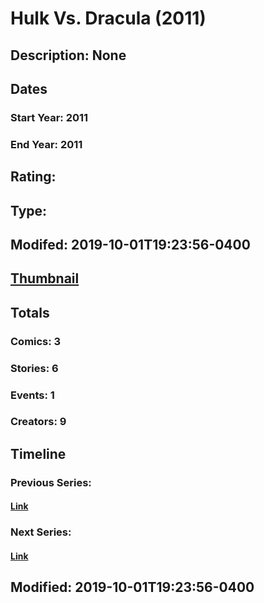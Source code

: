 # Hulk Vs. Dracula (2011)
## Description: None
## Dates
### Start Year: 2011
### End Year: 2011
## Rating: 
## Type: 
## Modifed: 2019-10-01T19:23:56-0400
## [Thumbnail](http://i.annihil.us/u/prod/marvel/i/mg/6/a0/5d93a7c23167f.jpg)
## Totals
### Comics: 3
### Stories: 6
### Events: 1
### Creators: 9
## Timeline
### Previous Series: 
#### [Link]()
### Next Series: 
#### [Link]()
## Modified: 2019-10-01T19:23:56-0400